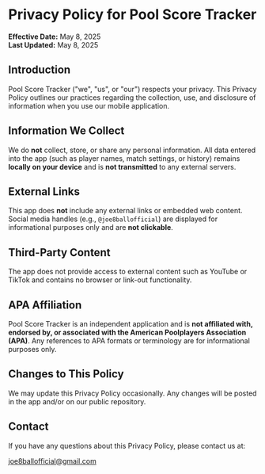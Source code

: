 # Privacy Policy for Pool Score Tracker

**Effective Date:** May 8, 2025  
**Last Updated:** May 8, 2025

## Introduction

Pool Score Tracker ("we", "us", or "our") respects your privacy. This Privacy Policy outlines our practices regarding the collection, use, and disclosure of information when you use our mobile application.

## Information We Collect

We do **not** collect, store, or share any personal information. All data entered into the app (such as player names, match settings, or history) remains **locally on your device** and is **not transmitted** to any external servers.

## External Links

This app does **not** include any external links or embedded web content. Social media handles (e.g., `@joe8ballofficial`) are displayed for informational purposes only and are **not clickable**.

## Third-Party Content

The app does not provide access to external content such as YouTube or TikTok and contains no browser or link-out functionality.

## APA Affiliation

Pool Score Tracker is an independent application and is **not affiliated with, endorsed by, or associated with the American Poolplayers Association (APA)**. Any references to APA formats or terminology are for informational purposes only.

## Changes to This Policy

We may update this Privacy Policy occasionally. Any changes will be posted in the app and/or on our public repository.

## Contact

If you have any questions about this Privacy Policy, please contact us at:

joe8ballofficial@gmail.com
